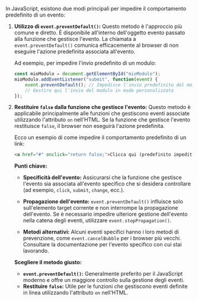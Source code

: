 In JavaScript, esistono due modi principali per impedire il comportamento predefinito di un evento:

1. **Utilizzo di `event.preventDefault()`:** Questo metodo è l'approccio più comune e diretto. È disponibile all'interno dell'oggetto evento passato alla funzione che gestisce l'evento. La chiamata a `event.preventDefault()` comunica efficacemente al browser di non eseguire l'azione predefinita associata all'evento.

   Ad esempio, per impedire l'invio predefinito di un modulo:

   ```javascript
   const mioModulo = document.getElementById("mioModulo");
   mioModulo.addEventListener("submit", function(event) {
       event.preventDefault(); // Impedisce l'invio predefinito del modulo
       // Gestire qui l'invio del modulo in modo personalizzato
   });
   ```

2. **Restituire `false` dalla funzione che gestisce l'evento:** Questo metodo è applicabile principalmente alle funzioni che gestiscono eventi associate utilizzando l'attributo `on` nell'HTML. Se la funzione che gestisce l'evento restituisce `false`, il browser non eseguirà l'azione predefinita.

   Ecco un esempio di come impedire il comportamento predefinito di un link:

   ```html
   <a href="#" onclick="return false;">Clicca qui (predefinito impedito)</a>
   ```

   **Punti chiave:**

   - **Specificità dell'evento:** Assicurarsi che la funzione che gestisce l'evento sia associata all'evento specifico che si desidera controllare (ad esempio, `click`, `submit`, `change`, ecc.).

   - **Propagazione dell'evento:** `event.preventDefault()` influisce solo sull'elemento target corrente e non interrompe la propagazione dell'evento. Se è necessario impedire ulteriore gestione dell'evento nella catena degli eventi, utilizzare `event.stopPropagation()`.

   - **Metodi alternativi:** Alcuni eventi specifici hanno i loro metodi di prevenzione, come `event.cancelBubble` per i browser più vecchi. Consultare la documentazione per l'evento specifico con cui stai lavorando.

   **Scegliere il metodo giusto:**

   - **`event.preventDefault()`:** Generalmente preferito per il JavaScript moderno e offre un maggiore controllo sulla gestione degli eventi.
   - **Restituire `false`:** Utile per le funzioni che gestiscono eventi definite in linea utilizzando l'attributo `on` nell'HTML.